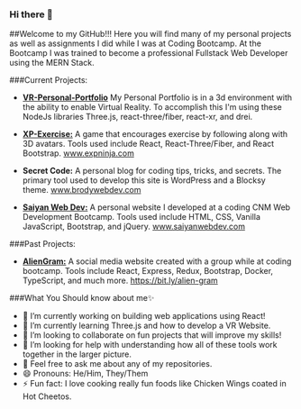 ### Hi there 👋

##Welcome to my GitHub!!! Here you will find many of my personal projects as well as assignments I did while I was at Coding Bootcamp. At the Bootcamp I was trained to become a professional Fullstack Web Developer using the MERN Stack. 

###Current Projects:
- **[VR-Personal-Portfolio](https://github.com/Brody-code-designer/vr-personal-portfolio)** My Personal Portfolio is in a 3d environment with the ability to enable Virtual Reality. To accomplish this I'm using these NodeJs libraries Three.js, react-three/fiber, react-xr, and drei. 

- **[XP-Exercise:](https://github.com/Brody-code-designer/XP-Exercise)** A game that encourages exercise by following along with 3D avatars. Tools used include React, React-Three/Fiber, and React Bootstrap. www.expninja.com

- **Secret Code:** A personal blog for coding tips, tricks, and secrets. The primary tool used to develop this site is WordPress and a Blocksy theme. www.brodywebdev.com

- **[Saiyan Web Dev:](https://github.com/Brody-code-designer/brody-code-designer)** A personal website I developed at a coding CNM Web Development Bootcamp. Tools used include HTML, CSS, Vanilla JavaScript, Bootstrap, and jQuery. www.saiyanwebdev.com

###Past Projects:
- **[AlienGram:](https://github.com/now-in-orbit/alien-gram)** A social media website created with a group while at coding bootcamp. Tools include React, Express, Redux, Bootstrap, Docker, TypeScript, and much more. https://bit.ly/alien-gram  

###What You Should know about me✨
- 🔭 I’m currently working on building web applications using React!
- 🌱 I’m currently learning Three.js and how to develop a VR Website.  
- 👯 I’m looking to collaborate on fun projects that will improve my skills!
- 🤔 I’m looking for help with understanding how all of these tools work together in the larger picture.
- 💬 Feel free to ask me about any of my repositories.
- 😄 Pronouns: He/Him, They/Them
- ⚡ Fun fact: I love cooking really fun foods like Chicken Wings coated in Hot Cheetos.
